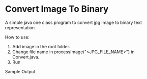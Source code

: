 # Convert Image To Binary

A simple java one class program to convert jpg image to binary text representation.

How to use:
1) Add image in the root folder.
2) Change file name in processImage("<JPG_FILE_NAME>") in Convert.java.
3) Run

Sample Output


